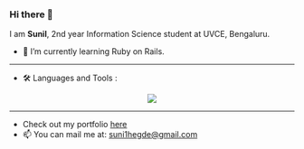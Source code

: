 ### Hi there 👋

I am **Sunil**, 2nd year Information Science student at UVCE, Bengaluru.

- 🌱 I’m currently learning Ruby on Rails.
---------------------------------------------------------------------------------------------
- 🛠️ Languages and Tools :
<p align="center">
  <a href="https://skillicons.dev">
    <img src="https://skillicons.dev/icons?i=c,cpp,py,html,css,js,git,github,linux,bash,bootstrap,java,firebase,md,nodejs" />
  </a>
</p>

---------------------------------------------------------------------------------------------
- Check out my portfolio [here](https://sunil-hegde.github.io/portfolio/)
- 📫 You can mail me at: suni1hegde@gmail.com
